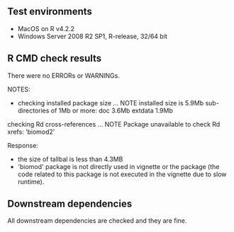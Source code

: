 ## Test environments
* MacOS on R v4.2.2
* Windows Server 2008 R2 SP1, R-release, 32/64 bit

## R CMD check results
There were no ERRORs or WARNINGs.

NOTES:
* checking installed package size ... NOTE
  installed size is  5.9Mb
  sub-directories of 1Mb or more:
    doc       3.6Mb
    extdata   1.9Mb

checking Rd cross-references ... NOTE Package unavailable to check Rd xrefs: ‘biomod2’

Response:
- the size of tallbal is less than 4.3MB
- 'biomod' package is not directly used in vignette or the package (the code related to this package is not executed in the vignette due to slow runtime).

## Downstream dependencies
All downstream dependencies are checked and they are fine.
